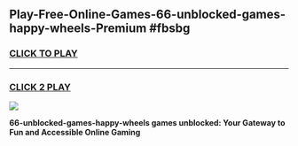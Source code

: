 
## Play-Free-Online-Games-66-unblocked-games-happy-wheels-Premium #fbsbg
<h3>
<a href="https://premium.freeplayer.one?title=66-unblocked-games-happy-wheels&ref=8M">CLICK TO PLAY</a></h3>
<hr>

<h3>
<a href="https://premium.freeplayer.one?title=66-unblocked-games-happy-wheels&ref=8M">CLICK 2 PLAY</a>
  
</h3>

<a href="https://premium.freeplayer.one?title=66-unblocked-games-happy-wheels&ref=8M"><img src="https://clearcache.store/games.png"></a>


**66-unblocked-games-happy-wheels games unblocked: Your Gateway to Fun and Accessible Online Gaming**
